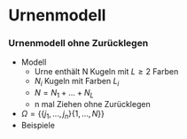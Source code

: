 # Urnenmodell
### Urnenmodell ohne Zurücklegen
+ Modell
	+ Urne enthält N Kugeln mit $L ≥ 2$ Farben
	+ $N_i$ Kugeln mit Farben $L_i$
	+ $N=N_1+...+N_L$
	+ n mal Ziehen ohne Zurücklegen
+ $Ω=\{\{j_1,...,j_n\}\{1,...,N\}\}$
+ Beispiele  